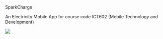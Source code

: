 SparkCharge

An Electricity Mobile App for course code ICT602 (Mobile Technology and Development)

![](https://github.com/lildibbb/SparkCharge/blob/main/assets/images/demo%20app.gif)

